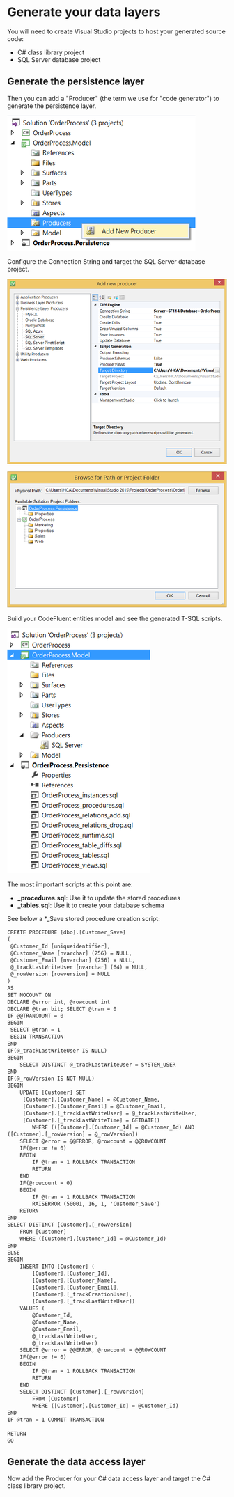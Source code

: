 # Generate your data layers

You will need to create Visual Studio projects to host your generated source code:
* C# class library project
* SQL Server database project


## Generate the persistence layer

Then you can add a "Producer" (the term  we use for "code generator") to generate the persistence layer.

![](img/getting-started/generate-your-data-layers-01.png)

Configure the Connection String and target the SQL Server database project.

![](img/getting-started/generate-your-data-layers-03.png)

![](img/getting-started/generate-your-data-layers-02.png)

Build your CodeFluent entities model and see the generated T-SQL scripts.

![](img/getting-started/generate-your-data-layers-04.png)

The most important scripts at this point are:
* **_procedures.sql**: Use it to update the stored procedures
* **_tables.sql**: Use it to create your database schema

See below a *_Save stored procedure creation script:

    CREATE PROCEDURE [dbo].[Customer_Save]
    (
     @Customer_Id [uniqueidentifier],
     @Customer_Name [nvarchar] (256) = NULL,
     @Customer_Email [nvarchar] (256) = NULL,
     @_trackLastWriteUser [nvarchar] (64) = NULL,
     @_rowVersion [rowversion] = NULL
    )
    AS
    SET NOCOUNT ON
    DECLARE @error int, @rowcount int
    DECLARE @tran bit; SELECT @tran = 0
    IF @@TRANCOUNT = 0
    BEGIN
     SELECT @tran = 1
     BEGIN TRANSACTION
    END
    IF(@_trackLastWriteUser IS NULL)
    BEGIN
        SELECT DISTINCT @_trackLastWriteUser = SYSTEM_USER 
    END
    IF(@_rowVersion IS NOT NULL)
    BEGIN
        UPDATE [Customer] SET
         [Customer].[Customer_Name] = @Customer_Name,
         [Customer].[Customer_Email] = @Customer_Email,
         [Customer].[_trackLastWriteUser] = @_trackLastWriteUser,
         [Customer].[_trackLastWriteTime] = GETDATE()
            WHERE (([Customer].[Customer_Id] = @Customer_Id) AND ([Customer].[_rowVersion] = @_rowVersion))
        SELECT @error = @@ERROR, @rowcount = @@ROWCOUNT
        IF(@error != 0)
        BEGIN
            IF @tran = 1 ROLLBACK TRANSACTION
            RETURN
        END
        IF(@rowcount = 0)
        BEGIN
            IF @tran = 1 ROLLBACK TRANSACTION
            RAISERROR (50001, 16, 1, 'Customer_Save')
        RETURN
    END
    SELECT DISTINCT [Customer].[_rowVersion] 
        FROM [Customer]
        WHERE ([Customer].[Customer_Id] = @Customer_Id)
    END
    ELSE
    BEGIN
        INSERT INTO [Customer] (
            [Customer].[Customer_Id],
            [Customer].[Customer_Name],
            [Customer].[Customer_Email],
            [Customer].[_trackCreationUser],
            [Customer].[_trackLastWriteUser])
        VALUES (
            @Customer_Id,
            @Customer_Name,
            @Customer_Email,
            @_trackLastWriteUser,
            @_trackLastWriteUser)
        SELECT @error = @@ERROR, @rowcount = @@ROWCOUNT
        IF(@error != 0)
        BEGIN
            IF @tran = 1 ROLLBACK TRANSACTION
            RETURN
        END
        SELECT DISTINCT [Customer].[_rowVersion] 
            FROM [Customer]
            WHERE ([Customer].[Customer_Id] = @Customer_Id)
    END
    IF @tran = 1 COMMIT TRANSACTION
        
    RETURN
    GO


## Generate the data access layer

Now add the Producer for your C# data access layer and target the C# class library project.